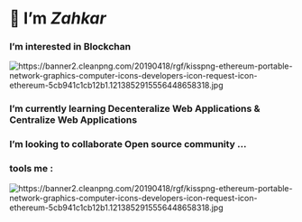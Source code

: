 # 👋 I’m _Zahkar_ 
###  I’m interested in Blockchan

<picture>
  <source media="(prefers-color-scheme: light)" srcset="https://encrypted-tbn0.gstatic.com/images?q=tbn:ANd9GcQrFIfeaShPsFOgV420iFALCCetD9YGUzHxRg&usqp=CAU">
  <img alt="https://banner2.cleanpng.com/20190418/rgf/kisspng-ethereum-portable-network-graphics-computer-icons-developers-icon-request-icon-ethereum-5cb941c1cb12b1.1213852915556448658318.jpg">
</picture>

###  I’m currently learning Decenteralize Web Applications & Centralize Web Applications 
###  I’m looking to collaborate Open source community ...

  ### tools me :

<picture style="height:20px;">
  <source media="(prefers-color-scheme: light)" srcset="https://github.com/BahadorGh/BahadorGh/raw/main/web3js.svg">
    <img alt="https://banner2.cleanpng.com/20190418/rgf/kisspng-ethereum-portable-network-graphics-computer-icons-developers-icon-request-icon-ethereum-5cb941c1cb12b1.1213852915556448658318.jpg">

</picture>

